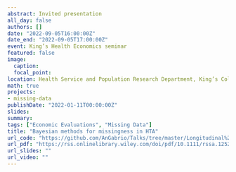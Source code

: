 ```yaml
---
abstract: Invited presentation
all_day: false
authors: []
date: "2022-09-05T16:00:00Z"
date_end: "2022-09-05T17:00:00Z"
event: King’s Health Economics seminar
featured: false
image:
  caption: 
  focal_point: 
location: Health Service and Population Research Department, King’s College London, London - UK
math: true
projects:
- missing-data
publishDate: "2022-01-11T00:00:00Z"
slides: 
summary: 
tags: ["Economic Evaluations", "Missing Data"]
title: "Bayesian methods for missingness in HTA"
url_code: "https://github.com/AnGabrio/Talks/tree/master/Longitudinal%20Model"
url_pdf: "https://rss.onlinelibrary.wiley.com/doi/pdf/10.1111/rssa.12522"
url_slides: ""
url_video: ""
---
```





